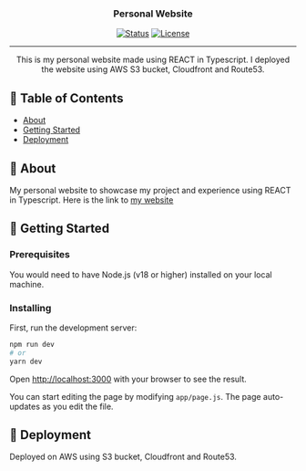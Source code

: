 <h3 align="center">Personal Website</h3>

<div align="center">

  [![Status](https://img.shields.io/badge/status-active-success.svg)]() 
  [![License](https://img.shields.io/badge/license-MIT-blue.svg)](/LICENSE)

</div>

---

<p align="center"> This is my personal website made using REACT in Typescript. I deployed the website using AWS S3 bucket, Cloudfront and Route53.
    <br> 
</p>

## 📝 Table of Contents
- [About](#about)
- [Getting Started](#getting_started)
- [Deployment](#deployment)

## 🧐 About <a name = "about"></a>
My personal website to showcase my project and experience using REACT in Typescript. Here is the link to [my website](https://www.erickjovan.click/)

## 🏁 Getting Started <a name = "getting_started"></a>

### Prerequisites
You would need to have Node.js (v18 or higher) installed on your local machine.

### Installing
First, run the development server:

```bash
npm run dev
# or
yarn dev
```

Open [http://localhost:3000](http://localhost:3000) with your browser to see the result.

You can start editing the page by modifying `app/page.js`. The page auto-updates as you edit the file.



## 🚀 Deployment <a name = "deployment"></a>
Deployed on AWS using S3 bucket, Cloudfront and Route53.
